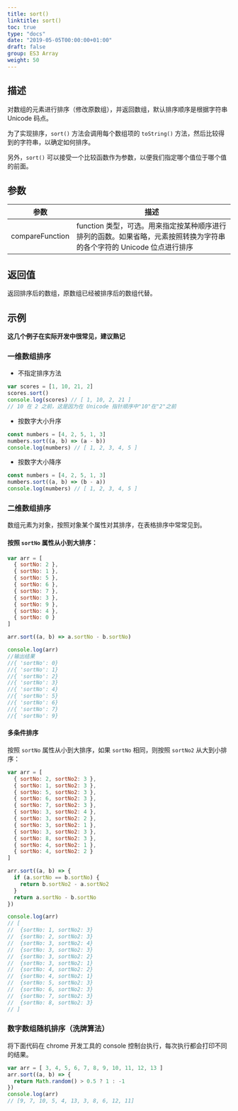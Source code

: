 ```yaml
---
title: sort()
linktitle: sort()
toc: true
type: "docs"
date: "2019-05-05T00:00:00+01:00"
draft: false
group: ES3 Array
weight: 50
---
```


## 描述

对数组的元素进行排序（修改原数组），并返回数组，默认排序顺序是根据字符串 Unicode 码点。

为了实现排序，`sort()` 方法会调用每个数组项的 `toString()` 方法，然后比较得到的字符串，以确定如何排序。

另外，`sort()` 可以接受一个比较函数作为参数，以便我们指定哪个值位于哪个值的前面。

## 参数

| 参数            | 描述                                                                                                                   |
| --------------- | ---------------------------------------------------------------------------------------------------------------------- |
| compareFunction | function 类型，可选。用来指定按某种顺序进行排列的函数。如果省略，元素按照转换为字符串的各个字符的 Unicode 位点进行排序 |

## 返回值

返回排序后的数组，原数组已经被排序后的数组代替。

## 示例

**这几个例子在实际开发中很常见，建议熟记**

### 一维数组排序

- 不指定排序方法

```js
var scores = [1, 10, 21, 2]
scores.sort()
console.log(scores) // [ 1, 10, 2, 21 ]
// 10 在 2 之前，这是因为在 Unicode 指针顺序中"10"在"2"之前
```

- 按数字大小升序

```js
const numbers = [4, 2, 5, 1, 3]
numbers.sort((a, b) => (a - b))
console.log(numbers) // [ 1, 2, 3, 4, 5 ]
```

- 按数字大小降序

```js
const numbers = [4, 2, 5, 1, 3]
numbers.sort((a, b) => (b - a))
console.log(numbers) // [ 1, 2, 3, 4, 5 ]
```

### 二维数组排序

数组元素为对象，按照对象某个属性对其排序，在表格排序中常常见到。

#### 按照 `sortNo` 属性从小到大排序：

```js
var arr = [
  { sortNo: 2 },
  { sortNo: 1 },
  { sortNo: 5 },
  { sortNo: 6 },
  { sortNo: 7 },
  { sortNo: 3 },
  { sortNo: 9 },
  { sortNo: 4 },
  { sortNo: 0 }
]

arr.sort((a, b) => a.sortNo - b.sortNo)

console.log(arr)
//输出结果
//{ 'sortNo': 0}
//{ 'sortNo': 1}
//{ 'sortNo': 2}
//{ 'sortNo': 3}
//{ 'sortNo': 4}
//{ 'sortNo': 5}
//{ 'sortNo': 6}
//{ 'sortNo': 7}
//{ 'sortNo': 9}
```

#### 多条件排序

按照 `sortNo` 属性从小到大排序，如果 `sortNo` 相同，则按照 `sortNo2` 从大到小排序：

```js
var arr = [
  { sortNo: 2, sortNo2: 3 },
  { sortNo: 1, sortNo2: 3 },
  { sortNo: 5, sortNo2: 3 },
  { sortNo: 6, sortNo2: 3 },
  { sortNo: 7, sortNo2: 3 },
  { sortNo: 3, sortNo2: 4 },
  { sortNo: 3, sortNo2: 2 },
  { sortNo: 3, sortNo2: 1 },
  { sortNo: 3, sortNo2: 3 },
  { sortNo: 8, sortNo2: 3 },
  { sortNo: 4, sortNo2: 1 },
  { sortNo: 4, sortNo2: 2 }
]

arr.sort((a, b) => {
  if (a.sortNo == b.sortNo) {
    return b.sortNo2 - a.sortNo2
  }
  return a.sortNo - b.sortNo
})

console.log(arr)
// [
//  {sortNo: 1, sortNo2: 3}
//  {sortNo: 2, sortNo2: 3}
//  {sortNo: 3, sortNo2: 4}
//  {sortNo: 3, sortNo2: 3}
//  {sortNo: 3, sortNo2: 2}
//  {sortNo: 3, sortNo2: 1}
//  {sortNo: 4, sortNo2: 2}
//  {sortNo: 4, sortNo2: 1}
//  {sortNo: 5, sortNo2: 3}
//  {sortNo: 6, sortNo2: 3}
//  {sortNo: 7, sortNo2: 3}
//  {sortNo: 8, sortNo2: 3}
// ]
```

### 数字数组随机排序（洗牌算法）

将下面代码在 chrome 开发工具的 console 控制台执行，每次执行都会打印不同的结果。

```js
var arr = [ 3, 4, 5, 6, 7, 8, 9, 10, 11, 12, 13 ]
arr.sort((a, b) => {
  return Math.random() > 0.5 ? 1 : -1
})
console.log(arr)
// [9, 7, 10, 5, 4, 13, 3, 8, 6, 12, 11]
```